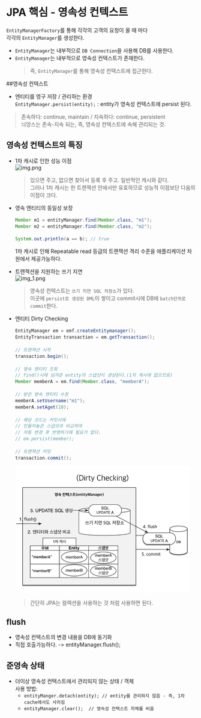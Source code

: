 JPA 핵심 - 영속성 컨텍스트
====================

`EntityManagerFactory`를 통해 각각의 고객의 요청이 올 때 마다    
각각의 `EntityManager`를 생성한다.
* `EntityManager`는 내부적으로 `DB Connection`을 사용해 DB를 사용한다.
* `EntityManager`는 내부적으로 영속성 컨텍스트가 존재한다.
  > 즉, `EntityManager`를 통해 영속성 컨택스트에 접근한다. 
 
##영속성 컨텍스트
* 엔티티를 영구 저장 / 관리하는 환경    
```EntityManager.persist(entity);``` : entity가 영속성 컨텍스트에 persist 된다.
> 존속하다: continue, maintain / 지속하다: continue, persistent    
> 늬앙스는 존속-지속 되는, 즉, 영속성 컨텍스트에 속해 관리되는 것. 

## 영속성 컨텍스트의 특징
* 1차 캐시로 인한 성능 이점    
![img.png](img.png)
  > 있으면 주고, 없으면 찾아서 등록 후 주고. 일반적인 캐시와 같다.    
  > 그러나 1차 캐시는 한 트랜젝션 안에서만 유효하므로 성능적 이점보단 다음의 이점이 크다.

* 영속 엔티티의 동일성 보장
    ```java
    Member m1 = entityManager.find(Member.class, "m1");
    Member m2 = entityManager.find(Member.class, "m2");
    
    System.out.println(a == b); // true
    ```
    1차 캐시로 인해 Repeatable read 등급의 트랜잭션 격리 수준을 애플리케이션 차원에서 제공가능하다.


* 트랜잭션을 지원하는 쓰기 지연    
  ![img_1.png](img_1.png)
  > 영속성 컨텍스트는 `쓰기 지연 SQL 저장소`가 있다.     
  > 이곳에 `persist로 생성된 DML`이 쌓이고 commit시에 DB에 `batch단위로 commit`한다.


* 엔티티 Dirty Checking
  ```java
  EntityManager em = emf.createEntitymanager();
  EntityTransaction transaction = em.getTransaction();
  
  // 트랜잭션 시작
  transaction.begin();
  
  // 영속 엔티티 조회
  // find()시에 넘겨준 entity의 스냅샷이 생성된다.(1차 캐시에 없으므로)
  Member memberA = em.find(Member.class, "memberA");
  
  // 받은 영속 엔티티 수정
  memberA.setUsername("m1");
  memberA.setAget(10);
  
  // 해당 코드는 커밋시에 
  // 만들어놓은 스냅샷과 비교하여 
  // 자동 변경 후 반영하기에 필요가 없다.
  // em.persist(member);
          
  // 트랜잭션 커밋
  transaction.commit();
  ```
  ![img_2.png](img_2.png)
  > 간단히 JPA는 컬렉션을 사용하는 것 처럼 사용하면 된다.
  

## flush
  * 영속성 컨택스트의 변경 내용을 DB에 동기화
  * 직접 호출가능하다. -> entityManager.flush();

## 준영속 상태
  * 더이상 영속성 컨택스트에서 관리되지 않는 상태 / 객체    
  사용 방법:
    * `entityManger.detach(entity); // entity를 관리하지 않음 - 즉, 1차 cache에서도 사라짐`
    * `entityManager.clear();  // 영속성 컨택스트 자체를 비움`